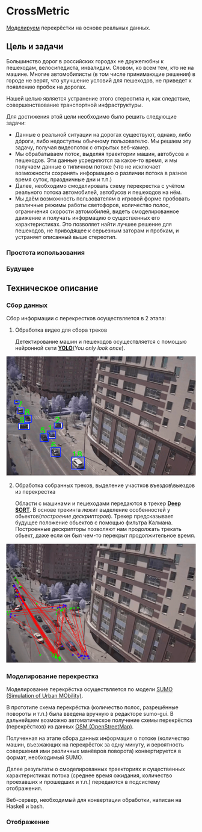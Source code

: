 # CrossMetric

[Моделируем](http://peremetrika.gltronred.info/) перекрёстки на основе реальных данных.

## Цель и задачи

   Большинство дорог в российских городах не дружелюбны к пешеходам, велосипедиста, инвалидам.
   Словом, ко всем тем, кто не на машине. Многие автомобилисты (в том числе принимающие решения) в городе
   не верят, что улучшение условий для пешеходов, не приведет к появлению пробок на дорогах.
   
   Нашей целью является устранение этого стереотипа и, как следствие, совершенствование транспортной инфраструктуры.
   
   Для достижения этой цели необходимо было решить следующие задачи:
   
   * Данные о реальной ситуации на дорогах существуют, однако, либо дóроги, либо
     недоступны обычному пользователю. Мы решаем эту задачу, получая видеопоток
     с открытых веб-камер.
   * Мы обрабатываем поток, выделяя траектории машин, автобусов и пешеходов. Эти
     данные усредняются за какое-то время, и мы получаем данные о типичном
     потоке (что не исключает возможности сохранять информацию о различии потока
     в разное время суток, праздничные дни и т.п.)
   * Далее, необходимо смоделировать схему перекрестка с учётом реального потока
     автомобилей, автобусов и пешеходов на нём.
   * Мы даём возможность пользователям в игровой форме пробовать различные
     режимы работы светофоров, количество полос, ограничения скорости
     автомобилей, видеть смоделированное движение и получать информацию о
     существенных его характеристиках. Это позволяет найти лучшее решение для
     пешеходов, не приводящее к серьезным заторам и пробкам, и устраняет
     описанный выше стереотип.



### Простота использования

### Будущее

## Техническое описание

### Сбор данных

Сбор информации с перекрестков осуществляется в 2 этапа:
1) Обработка видео для сбора треков

   Детектирование машин и пешеходов осуществляется с помощью нейронной сети [**YOLO**](https://pjreddie.com/darknet/yolo/)(*You only look once*).

<img src="https://github.com/gltronred/peremetrika/raw/master/readme_images/cross_tracking.png" alt="Demo" />

2) Обработка собранных треков, выделение участков въездов\выездов из перекрестка

   Области с машинами и пешеходами передаются в трекер [**Deep SORT**](https://github.com/nwojke/deep_sort). В основе трекинга лежит выделение особенностей у обьектов(*построение дескрипторов*). Трекер предсказывает будущее положение обьектов с помощью фильтра Калмана. Построенные дескрипторы позволяют нам продолжать трекать обьект, даже если он был чем-то перекрыт продолжительное время.
   
<img src="https://github.com/gltronred/peremetrika/raw/master/readme_images/cross_processed.png" alt="Demo" />

### Моделирование перекрестка

Моделирование перекрёстка осуществляется по модели [SUMO (Simulation of Urban
MObility)](https://sumo.dlr.de/wiki/Simulation_of_Urban_MObility_-_Wiki).

В прототипе схема перекрёстка (количество полос, разрешённые повороты и т.п.)
была введена вручную в редакторе sumo-gui. В дальнейшем возможно автоматическое
получение схемы перекрёстка (перекрёстков) из данных [OSM
(OpenStreetMap)](http://openstreetmap.org/).

Полученная на этапе сбора данных информация о потоке (количество машин,
въезжающих на перекрёсток за одну минуту, и вероятность совершения ими различных
манёвров поворота) конвертируется в формат, необходимый SUMO.

Далее результаты о смоделированных траекториях и существенных характеристиках
потока (среднее время ожидания, количество проехавших и прошедших и т.п.)
передаются в подсистему отображения.

Веб-сервер, необходимый для конвертации обработки, написан на Haskell и bash.

### Отображение
